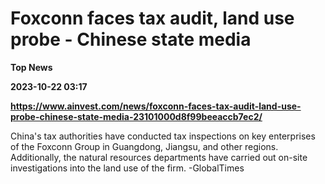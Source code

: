 # Foxconn faces tax audit, land use probe - Chinese state media
**Top News**

**2023-10-22 03:17**

**https://www.ainvest.com/news/foxconn-faces-tax-audit-land-use-probe-chinese-state-media-23101000d8f99beeaccb7ec2/**

China's tax authorities have conducted tax inspections on key enterprises of the Foxconn Group in Guangdong, Jiangsu, and other regions. Additionally, the natural resources departments have carried out on-site investigations into the land use of the firm. -GlobalTimes